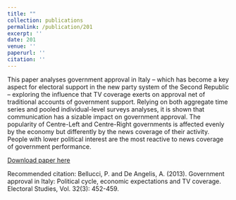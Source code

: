 ```yaml
---
title: ""
collection: publications
permalink: /publication/201
excerpt: ''
date: 201
venue: ''
paperurl: ''
citation: ''
---
```


This paper analyses government approval in Italy – which has become a
key aspect for electoral support in the new party system of the Second
Republic – exploring the influence that TV coverage exerts on approval
net of traditional accounts of government support. Relying on both
aggregate time series and pooled individual-level surveys analyses, it
is shown that communication has a sizable impact on government approval.
The popularity of Centre-Left and Centre-Right governments is affected
evenly by the economy but differently by the news coverage of their
activity. People with lower political interest are the most reactive to
news coverage of government performance.

[Download paper
here](http://www.sciencedirect.com/science/article/pii/S0261379413000644)

Recommended citation: Bellucci, P. and De Angelis, A. (2013). Government
approval in Italy: Political cycle, economic expectations and TV
coverage. Electoral Studies, Vol. 32(3): 452-459.
